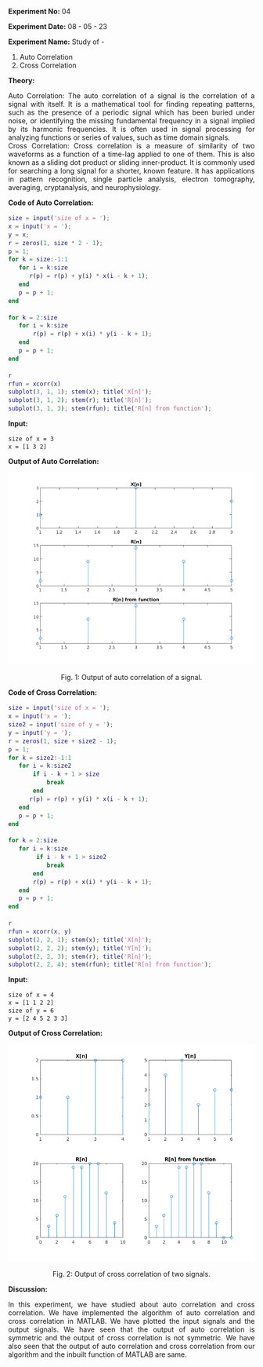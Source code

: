 <!-- <script type="text/javascript" src="http://cdn.mathjax.org/mathjax/latest/MathJax.js?config=TeX-AMS-MML_HTMLorMML"></script>
<script type="text/x-mathjax-config"> MathJax.Hub.Config({ tex2jax: {inlineMath: [['$', '$']]}, messageStyle: "none" });</script> -->

**Experiment No:** 04

**Experiment Date:** 08 - 05 - 23

**Experiment Name:** Study of - 

1. Auto Correlation
2. Cross Correlation

**Theory:**
<div style="text-align: justify"> 
Auto Correlation: The auto correlation of a signal is the correlation of a signal with itself. It is a mathematical tool for finding repeating patterns, such as the presence of a periodic signal which has been buried under noise, or identifying the missing fundamental frequency in a signal implied by its harmonic frequencies. It is often used in signal processing for analyzing functions or series of values, such as time domain signals.
</div>


<div style="text-align: justify"> 
Cross Correlation: Cross correlation is a measure of similarity of two waveforms as a function of a time-lag applied to one of them. This is also known as a sliding dot product or sliding inner-product. It is commonly used for searching a long signal for a shorter, known feature. It has applications in pattern recognition, single particle analysis, electron tomography, averaging, cryptanalysis, and neurophysiology.
</div>

**Code of Auto Correlation:**
```m
size = input('size of x = ');
x = input('x = ');
y = x;
r = zeros(1, size * 2 - 1);
p = 1;
for k = size:-1:1
   for i = k:size
      r(p) = r(p) + y(i) * x(i - k + 1); 
   end
   p = p + 1;
end

for k = 2:size
   for i = k:size
       r(p) = r(p) + x(i) * y(i - k + 1);
   end
   p = p + 1;
end

r
rfun = xcorr(x)
subplot(3, 1, 1); stem(x); title('X[n]');
subplot(3, 1, 2); stem(r); title('R[n]');
subplot(3, 1, 3); stem(rfun); title('R[n] from function');
```

<div class="page"/>

**Input:**
```
size of x = 3
x = [1 3 2]
```

**Output of Auto Correlation:**

![output1](auto.png)

<center> Fig. 1: Output of auto correlation of a signal. </center>

<div class="page"/>

**Code of Cross Correlation:**
```m
size = input('size of x = ');
x = input('x = ');
size2 = input('size of y = ');
y = input('y = ');
r = zeros(1, size + size2 - 1);
p = 1;
for k = size2:-1:1
   for i = k:size2
       if i - k + 1 > size
           break
       end
      r(p) = r(p) + y(i) * x(i - k + 1); 
   end
   p = p + 1;
end

for k = 2:size
   for i = k:size
        if i - k + 1 > size2
           break
       end
       r(p) = r(p) + x(i) * y(i - k + 1);
   end
   p = p + 1;
end

r
rfun = xcorr(x, y)
subplot(2, 2, 1); stem(x); title('X[n]');
subplot(2, 2, 2); stem(y); title('Y[n]');
subplot(2, 2, 3); stem(r); title('R[n]');
subplot(2, 2, 4); stem(rfun); title('R[n] from function');
```

<div class="page"/>

**Input:**
```
size of x = 4
x = [1 1 2 2]
size of y = 6
y = [2 4 5 2 3 3]
```

**Output of Cross Correlation:**

![output2](cross.png)

<center> Fig. 2: Output of cross correlation of two signals. </center>

**Discussion:**
<div style="text-align: justify">
In this experiment, we have studied about auto correlation and cross correlation. We have implemented the algorithm of auto correlation and cross correlation in MATLAB. We have plotted the input signals and the output signals. We have seen that the output of auto correlation is symmetric and the output of cross correlation is not symmetric. We have also seen that the output of auto correlation and cross correlation from our algorithm and the inbuilt function of MATLAB are same.

</div>
